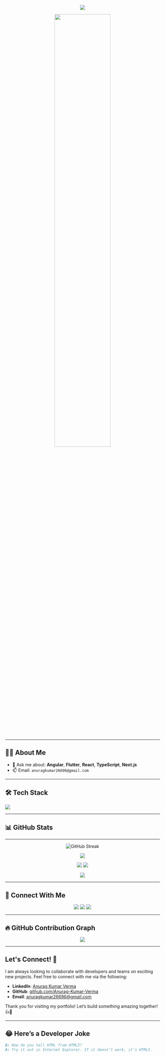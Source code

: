 <p align="center">
  <img src="https://readme-typing-svg.demolab.com?font=Fira+Code&duration=3000&pause=1000&color=F75C7E&center=true&vCenter=true&width=435&lines=Hi+%F0%9F%91%8B%2C+I'm+Anurag+Kumar+Verma;Full-stack+Developer+from+India;MERN+%7C+Next.js+%7C+MongoDB;Always+learning+new+things+!">
</p>

<p align="center">
  <img src="https://cdn.dribbble.com/users/1162077/screenshots/3848914/programmer.gif" width="60%" />
</p>

---

## 🙋‍♂️ About Me

<!-- - 🔭 I’m currently building: **HR Management System** and **Portfolio in Next.js** -->
- 💬 Ask me about: **Angular**, **Flutter**, **React**, **TypeScript**, **Next.js**
- 📫 Email: `anuragkumar26696@gmail.com`
<!-- - 📄 Check out my [Resume](https://your-resume-link.com) -->
<!-- - 🌐 Visit my [Portfolio](https://your-portfolio-link.vercel.app) -->

---

## 🛠️ Tech Stack

<p align="left">
  <img src="https://skillicons.dev/icons?i=html,css,sass,js,ts,jquery,angular,react,vite,next,nodejs,flutter,express,mongodb,nestjs,vercel,bootstrap,tailwind,git,github,figma,postman,jwt,trello," />
</p>

---

## 📊 GitHub Stats

<!-- <div align="center">

| Stats | Languages |
|-------|-----------|
| <img src="https://github-readme-stats.vercel.app/api?username=devAnurag&show_icons=true&theme=radical" width="47%"> | <img src="https://github-readme-stats.vercel.app/api/top-langs/?username=devAnurag&layout=compact&theme=radical" width="47%"> |

</div> -->

---
<!-- GitHub Streak -->
<p align="center">
  <img src="https://streak-stats.demolab.com?user=Anurag-Kumar-Verma&theme=radical&border_radius=10" alt="GitHub Streak" />
</p>

<!-- GitHub Stats -->
<p align="center">
  <!-- <img src="https://github-profile-summary-cards.vercel.app/api/cards/profile-details?username=devAnurag&theme=radical" /> -->
  <img src="https://github-readme-stats.vercel.app/api?username=Anurag-Kumar-Verma&show_icons=true&theme=radical">
</p>

<!-- Top Languages -->
<p align="center">
  <img src="https://github-profile-summary-cards.vercel.app/api/cards/most-commit-language?username=Anurag-Kumar-Verma&theme=radical" />
  <img src="https://github-profile-summary-cards.vercel.app/api/cards/repos-per-language?username=Anurag-Kumar-Verma&theme=radical" />
</p>

<!-- Extra Score Card (Like the B- Grade Card) -->
<p align="center">
  <img src="https://github-profile-summary-cards.vercel.app/api/cards/productive-time?username=Anurag-Kumar-Verma&theme=radical&utcOffset=+5.5" />
</p>

---

## 🤝 Connect With Me

<p align="center">
  <a href="https://github.com/Anurag-Kumar-Verma"><img src="https://img.shields.io/badge/GitHub-black?style=for-the-badge&logo=github"></a>
  <a href="https://www.linkedin.com/in/anurag-kumar-verma-39a704189"><img src="https://img.shields.io/badge/LinkedIn-blue?style=for-the-badge&logo=linkedin"></a>
  <a href="mailto:anuragkumar26696@gmail.com"><img src="https://img.shields.io/badge/Gmail-red?style=for-the-badge&logo=gmail"></a>
</p>

---

## 🔥 GitHub Contribution Graph

<p align="center">
  <img src="https://github-readme-activity-graph.vercel.app/graph?username=Anurag-Kumar-Verma&theme=react-dark&hide_border=true" />
</p>

---

## Let's Connect! 🔗

I am always looking to collaborate with developers and teams on exciting new projects. Feel free to connect with me via the following:

- **LinkedIn**: [Anurag Kumar Verma](https://www.linkedin.com/in/anurag-kumar-verma-39a704189)
- **GitHub**: [github.com/Anurag-Kumar-Verma](https://github.com/Anurag-Kumar-Verma)
- **Email**: anuragkumar26696@gmail.com

Thank you for visiting my portfolio! Let’s build something amazing together! 👍🙏

---

## 😂 Here’s a Developer Joke

```md
Q: How do you tell HTML from HTML5?  
A: Try it out in Internet Explorer. If it doesn’t work, it’s HTML5.
